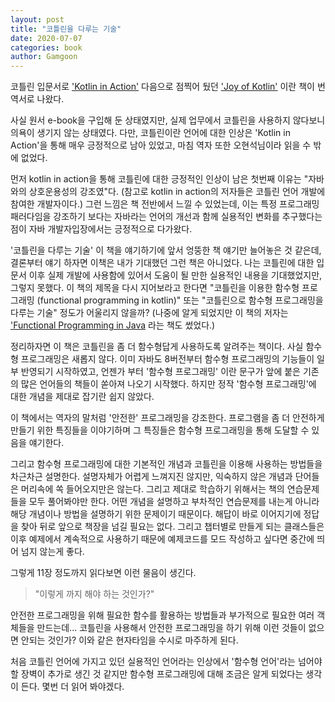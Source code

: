 ```yaml
---
layout: post
title: "코틀린을 다루는 기술"
date: 2020-07-07
categories: book
author: Gamgoon
---
```


코틀린 입문서로 ['Kotlin in Action'](https://www.aladin.co.kr/shop/wproduct.aspx?ItemId=120267010) 다음으로 점찍어 뒀던 ['Joy of Kotlin'](https://www.manning.com/books/the-joy-of-kotlin?query=joy%20of) 이란 책이 번역서로 나왔다.

사실 원서 e-book을 구입해 둔 상태였지만, 실제 업무에서 코틀린을 사용하지 않다보니 의욕이 생기지 않는 상태였다. 다만, 코틀린이란 언어에 대한 인상은 'Kotlin in Action'을 통해 매우 긍정적으로 남아 있었고, 마침 역자 또한 오현석님이라 읽을 수 밖에 없었다.

먼저 kotlin in action을 통해 코틀린에 대한 긍정적인 인상이 남은 첫번째 이유는 "자바와의 상호운용성의 강조였"다. (참고로 kotlin in action의 저자들은 코틀린 언어 개발에 참여한 개발자이다.) 그런 느낌은 책 전반에서 느낄 수 있었는데, 이는 특정 프로그래밍 패러다임을 강조하기 보다는 자바라는 언어의 개선과 함께 실용적인 변화를 추구했다는 점이 자바 개발자입장에서는 긍정적으로 다가왔다.

'코틀린을 다루는 기술' 이 책을 얘기하기에 앞서 엉뚱한 책 얘기만 늘어놓은 것 같은데, 결론부터 얘기 하자면 이책은 내가 기대했던 그런 책은 아니었다. 나는 코틀린에 대한 입문서 이후 실제 개발에 사용함에 있어서 도움이 될 만한 실용적인 내용을 기대했었지만, 그렇지 못했다. 이 책의 제목을 다시 지어보라고 한다면 "코틀린을 이용한 함수형 프로그래밍 (functional programming in kotlin)" 또는 "코틀린으로 함수형 프로그래밍을 다루는 기술" 정도가 어울리지 않을까? (나중에 알게 되었지만 이 책의 저자는 ['Functional Programming in Java](https://www.manning.com/books/functional-programming-in-java?query=Pierre-Yves%20Saumont) 라는 책도 썼었다.)

정리하자면 이 책은 코틀린을 좀 더 함수형답게 사용하도록 알려주는 책이다. 사실 함수형 프로그래밍은 새롭지 않다. 이미 자바도 8버전부터 함수형 프로그래밍의 기능들이 일부 반영되기 시작하였고, 언젠가 부터 '함수형 프로그래밍' 이란 문구가 앞에 붙은 기존의 많은 언어들의 책들이 쏟아져 나오기 시작했다. 하지만 정작 '함수형 프로그래밍'에 대한 개념을 제대로 잡기란 쉽지 않았다.

이 책에서는 역자의 말처럼 '안전한' 프로그래밍을 강조한다. 프로그램을 좀 더 안전하게 만들기 위한 특징들을 이야기하며 그 특징들은 함수형 프로그래밍을 통해 도달할 수 있음을 얘기한다.

그리고 함수형 프로그래밍에 대한 기본적인 개념과 코틀린을 이용해 사용하는 방법들을 차근차근 설명한다. 설명자체가 어렵게 느껴지진 않지만, 익숙하지 않은 개념과 단어들은 머리속에 쏙 들어오지만은 않는다. 그리고 제대로 학습하기 위해서는 책의 연습문제들을 모두 풀어봐야만 한다. 어떤 개념을 설명하고 부차적인 연습문제를 내는게 아니라 해당 개념이나 방법을 설명하기 위한 문제이기 때문이다. 해답이 바로 이어지기에 정답을 찾아 뒤로 앞으로 책장을 넘길 필요는 없다. 그리고 챕터별로 만들게 되는 클래스들은 이후 예제에서 계속적으로 사용하기 때문에 예제코드를 모드 작성하고 싶다면 중간에 띄어 넘지 않는게 좋다. 

그렇게 11장 정도까지 읽다보면 이런 물음이 생긴다.

> "이렇게 까지 해야 하는 것인가?"

안전한 프로그래밍을 위해 필요한 함수를 활용하는 방법들과 부가적으로 필요한 여러 객체들을 만드는데... 코틀린을 사용해서 안전한 프로그래밍을 하기 위해 이런 것들이 없으면 안되는 것인가? 이와 같은 현자타임을 수시로 마주하게 된다. 

처음 코틀린 언어에 가지고 있던 실용적인 언어라는 인상에서 '함수형 언어'라는 넘어야 할 장벽이 추가로 생긴 것 같지만 함수형 프로그래밍에 대해 조금은 알게 되었다는 생각이 든다. 몇번 더 읽어 봐야겠다.